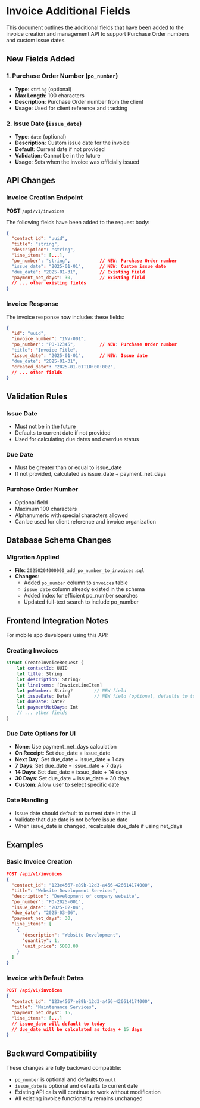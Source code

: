 # Invoice Additional Fields

This document outlines the additional fields that have been added to the invoice creation and management API to support Purchase Order numbers and custom issue dates.

## New Fields Added

### 1. Purchase Order Number (`po_number`)
- **Type**: `string` (optional)
- **Max Length**: 100 characters
- **Description**: Purchase Order number from the client
- **Usage**: Used for client reference and tracking

### 2. Issue Date (`issue_date`)
- **Type**: `date` (optional)
- **Description**: Custom issue date for the invoice
- **Default**: Current date if not provided
- **Validation**: Cannot be in the future
- **Usage**: Sets when the invoice was officially issued

## API Changes

### Invoice Creation Endpoint

**POST** `/api/v1/invoices`

The following fields have been added to the request body:

```json
{
  "contact_id": "uuid",
  "title": "string",
  "description": "string",
  "line_items": [...],
  "po_number": "string",           // NEW: Purchase Order number
  "issue_date": "2025-01-01",      // NEW: Custom issue date
  "due_date": "2025-01-31",        // Existing field
  "payment_net_days": 30,          // Existing field
  // ... other existing fields
}
```

### Invoice Response

The invoice response now includes these fields:

```json
{
  "id": "uuid",
  "invoice_number": "INV-001",
  "po_number": "PO-12345",         // NEW: Purchase Order number
  "title": "Invoice Title",
  "issue_date": "2025-01-01",      // NEW: Issue date
  "due_date": "2025-01-31",
  "created_date": "2025-01-01T10:00:00Z",
  // ... other fields
}
```

## Validation Rules

### Issue Date
- Must not be in the future
- Defaults to current date if not provided
- Used for calculating due dates and overdue status

### Due Date
- Must be greater than or equal to issue_date
- If not provided, calculated as issue_date + payment_net_days

### Purchase Order Number
- Optional field
- Maximum 100 characters
- Alphanumeric with special characters allowed
- Can be used for client reference and invoice organization

## Database Schema Changes

### Migration Applied
- **File**: `20250204000000_add_po_number_to_invoices.sql`
- **Changes**: 
  - Added `po_number` column to `invoices` table
  - `issue_date` column already existed in the schema
  - Added index for efficient po_number searches
  - Updated full-text search to include po_number

## Frontend Integration Notes

For mobile app developers using this API:

### Creating Invoices
```swift
struct CreateInvoiceRequest {
    let contactId: UUID
    let title: String
    let description: String?
    let lineItems: [InvoiceLineItem]
    let poNumber: String?        // NEW field
    let issueDate: Date?         // NEW field (optional, defaults to today)
    let dueDate: Date?
    let paymentNetDays: Int
    // ... other fields
}
```

### Due Date Options for UI
- **None**: Use payment_net_days calculation
- **On Receipt**: Set due_date = issue_date
- **Next Day**: Set due_date = issue_date + 1 day  
- **7 Days**: Set due_date = issue_date + 7 days
- **14 Days**: Set due_date = issue_date + 14 days
- **30 Days**: Set due_date = issue_date + 30 days
- **Custom**: Allow user to select specific date

### Date Handling
- Issue date should default to current date in the UI
- Validate that due date is not before issue date
- When issue_date is changed, recalculate due_date if using net_days

## Examples

### Basic Invoice Creation
```json
POST /api/v1/invoices
{
  "contact_id": "123e4567-e89b-12d3-a456-426614174000",
  "title": "Website Development Services",
  "description": "Development of company website",
  "po_number": "PO-2025-001",
  "issue_date": "2025-02-04",
  "due_date": "2025-03-06",
  "payment_net_days": 30,
  "line_items": [
    {
      "description": "Website Development",
      "quantity": 1,
      "unit_price": 5000.00
    }
  ]
}
```

### Invoice with Default Dates
```json
POST /api/v1/invoices
{
  "contact_id": "123e4567-e89b-12d3-a456-426614174000",
  "title": "Maintenance Services",
  "payment_net_days": 15,
  "line_items": [...]
  // issue_date will default to today
  // due_date will be calculated as today + 15 days
}
```

## Backward Compatibility

These changes are fully backward compatible:
- `po_number` is optional and defaults to `null`
- `issue_date` is optional and defaults to current date
- Existing API calls will continue to work without modification
- All existing invoice functionality remains unchanged 